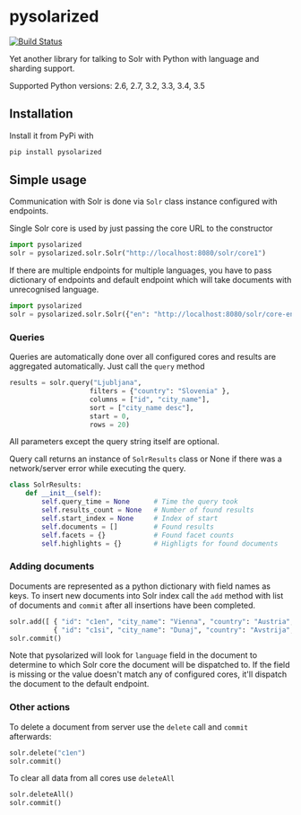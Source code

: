 # pysolarized

[![Build Status](https://travis-ci.org/izacus/pysolarized.png)](https://travis-ci.org/izacus/pysolarized)

Yet another library for talking to Solr with Python with language and sharding support.

Supported Python versions: 2.6, 2.7, 3.2, 3.3, 3.4, 3.5

## Installation

Install it from PyPi with

```python
pip install pysolarized
```

## Simple usage

Communication with Solr is done via `Solr` class instance configured with endpoints.

Single Solr core is used by just passing the core URL to the constructor

```python
import pysolarized
solr = pysolarized.solr.Solr("http://localhost:8080/solr/core1")
```

If there are multiple endpoints for multiple languages, you have to pass dictionary of endpoints and default endpoint which will take documents with unrecognised language.

```python
import pysolarized
solr = pysolarized.solr.Solr({"en": "http://localhost:8080/solr/core-en", "si": "http://localhost:8080/solr/core-si"}, default_endpoint="en")
```

### Queries

Queries are automatically done over all configured cores and results are aggregated automatically. Just call the `query` method

```python
results = solr.query("Ljubljana", 
					filters = {"country": "Slovenia" },
					columns = ["id", "city_name"],
					sort = ["city_name desc"],	
					start = 0,
					rows = 20)					
```

All parameters except the query string itself are optional.

Query call returns an instance of `SolrResults` class or None if there was a network/server error while executing the query.

```python
class SolrResults:
    def __init__(self):
        self.query_time = None      # Time the query took
        self.results_count = None   # Number of found results
        self.start_index = None     # Index of start
        self.documents = []         # Found results
        self.facets = {}            # Found facet counts
        self.highlights = {}        # Highligts for found documents
```

### Adding documents

Documents are represented as a python dictionary with field names as keys. To insert new documents into Solr index call the `add` method with list of documents and `commit` after all insertions have been completed.

```python
solr.add([ { "id": "c1en", "city_name": "Vienna", "country": "Austria", "language": "en" }, 
		   { "id": "c1si", "city_name": "Dunaj", "country": "Avstrija", "language": "si"}])
solr.commit()
```

Note that pysolarized will look for `language` field in the document to determine to which Solr core the document will be dispatched to. If the field is missing or the value doesn't match any of configured cores, it'll dispatch the document to the default endpoint.

### Other actions

To delete a document from server use the `delete` call and `commit` afterwards:

```python
solr.delete("c1en")
solr.commit()
```

To clear all data from all cores use `deleteAll`

```python
solr.deleteAll()
solr.commit()
```
